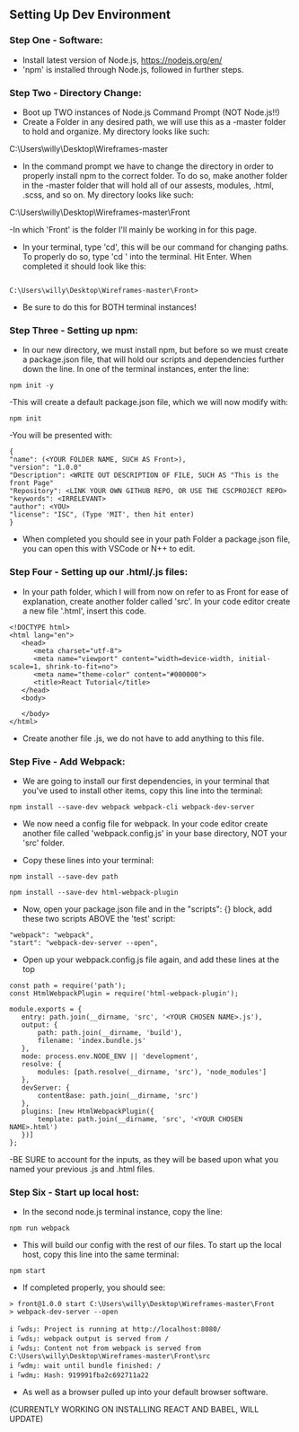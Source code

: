 ## Setting Up Dev Environment

### Step One - Software:

- Install latest version of Node.js, https://nodejs.org/en/
- 'npm' is installed through Node.js, followed in further steps.

### Step Two - Directory Change:

- Boot up TWO instances of Node.js Command Prompt (NOT Node.js!!)
- Create a Folder in any desired path, we will use this as a -master folder to hold and organize. My directory looks like such:

C:\Users\willy\Desktop\Wireframes-master 

- In the command prompt we have to change the directory in order to properly install npm to the correct folder. To do so, make another folder in the -master folder that will hold all of our assests, modules, .html, .scss, and so on. My directory looks like such: 

C:\Users\willy\Desktop\Wireframes-master\Front

-In which 'Front' is the folder I'll mainly be working in for this page.

- In your terminal, type 'cd', this will be our command for changing paths. To properly do so, type 'cd <YOUR PATH DIRECTORY>' into the terminal. Hit Enter. When completed it should look like this: 
  
```  

C:\Users\willy\Desktop\Wireframes-master\Front>

```

- Be sure to do this for BOTH terminal instances!

### Step Three - Setting up npm:

- In our new directory, we must install npm, but before so we must create a package.json file, that will hold our scripts and dependencies further down the line. In one of the terminal instances, enter the line:

```
npm init -y
```

-This will create a default package.json file, which we will now modify with:

```
npm init
```

-You will be presented with:

```
{
"name": (<YOUR FOLDER NAME, SUCH AS Front>),
"version": "1.0.0"
"Description": <WRITE OUT DESCRIPTION OF FILE, SUCH AS "This is the front Page"
"Repository": <LINK YOUR OWN GITHUB REPO, OR USE THE CSCPROJECT REPO>
"keywords": <IRRELEVANT>
"author": <YOU>
"license": "ISC", (Type 'MIT', then hit enter)
}

```

- When completed you should see in your path Folder a package.json file, you can open this with VSCode or N++ to edit.

### Step Four - Setting up our .html/.js files:

- In your path folder, which I will from now on refer to as Front for ease of explanation, create another folder called 'src'. In your code editor create a new file '<CHOOSE NAME>.html', insert this code.

```
<!DOCTYPE html>
<html lang="en">
   <head>
      <meta charset="utf-8">
      <meta name="viewport" content="width=device-width, initial-scale=1, shrink-to-fit=no">
      <meta name="theme-color" content="#000000">
      <title>React Tutorial</title>
   </head>
   <body>
      
   </body>
</html>
```

- Create another file <SAME AS PREVIOUS NAME>.js, we do not have to add anything to this file.
  
 ### Step Five - Add Webpack:
 
 - We are going to install our first dependencies, in your terminal that you've used to install other items, copy this line into the terminal: 
 
 ```
 npm install --save-dev webpack webpack-cli webpack-dev-server
 ```
 
 - We now need a config file for webpack. In your code editor create another file called 'webpack.config.js' in your base directory, NOT your 'src' folder.
 
 - Copy these lines into your terminal: 
 
 ```
 npm install --save-dev path
 ```
 ```
 npm install --save-dev html-webpack-plugin
 ```
 
 - Now, open your package.json file and in the "scripts": {} block, add these two scripts ABOVE the 'test' script:
 
 ```
 "webpack": "webpack",
 "start": "webpack-dev-server --open",
 ```
 
 - Open up your webpack.config.js file again, and add these lines at the top
 
 ```
 const path = require('path');
const HtmlWebpackPlugin = require('html-webpack-plugin');

module.exports = {
    entry: path.join(__dirname, 'src', '<YOUR CHOSEN NAME>.js'),
    output: {
        path: path.join(__dirname, 'build'),
        filename: 'index.bundle.js'
    },
    mode: process.env.NODE_ENV || 'development',
    resolve: {
        modules: [path.resolve(__dirname, 'src'), 'node_modules']
    },
    devServer: {
        contentBase: path.join(__dirname, 'src')
    },
    plugins: [new HtmlWebpackPlugin({
        template: path.join(__dirname, 'src', '<YOUR CHOSEN NAME>.html')
    })]
};

```

-BE SURE to account for the <YOUR CHOSEN NAME> inputs, as they will be based upon what you named your previous .js and .html files.
  
### Step Six - Start up local host:

- In the second node.js terminal instance, copy the line:

```
npm run webpack
```

- This will build our config with the rest of our files. To start up the local host, copy this line into the same terminal:

```
npm start
```

- If completed properly, you should see:

```
> front@1.0.0 start C:\Users\willy\Desktop\Wireframes-master\Front
> webpack-dev-server --open

i ｢wds｣: Project is running at http://localhost:8080/
i ｢wds｣: webpack output is served from /
i ｢wds｣: Content not from webpack is served from C:\Users\willy\Desktop\Wireframes-master\Front\src
i ｢wdm｣: wait until bundle finished: /
i ｢wdm｣: Hash: 919991fba2c692711a22
```

- As well as a browser pulled up into your default browser software.

(CURRENTLY WORKING ON INSTALLING REACT AND BABEL, WILL UPDATE)
